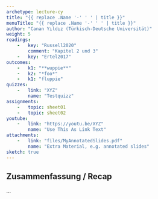 ```yaml
---
archetype: lecture-cy
title: "{{ replace .Name '-' ' ' | title }}"
menuTitle: "{{ replace .Name '-' ' ' | title }}"
author: "Canan Yıldız (Türkisch-Deutsche Universität)"
weight: 5
readings:
    -   key: "Russell2020"
        comment: "Kapitel 2 und 3"
    -   key: "Ertel2017"
outcomes:
    -   k1: "**wuppie**"
    -   k2: "*foo*"
    -   k1: "fluppie"
quizzes:
    -   link: "XYZ"
        name: "Testquizz"
assignments:
    -   topic: sheet01
    -   topic: sheet02
youtube:
    -   link: "https://youtu.be/XYZ"
        name: "Use This As Link Text"
attachments:
    -   link: "files/MyAnnotatedSlides.pdf"
        name: "Extra Material, e.g. annotated slides"
sketch: true
---
```



## Zusammenfassung / Recap

...
